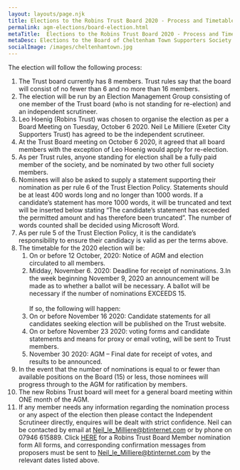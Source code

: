 ```yaml
---
layout: layouts/page.njk
title: Elections to the Robins Trust Board 2020 - Process and Timetable
permalink: agm-elections/board-election.html
metaTitle:  Elections to the Robins Trust Board 2020 - Process and Timetable
metaDesc: Elections to the Board of Cheltenham Town Supporters Society Limited - 30 November 2020
socialImage: /images/cheltenhamtown.jpg
---
```


The election will follow the following process:
1. The Trust board currently has 8 members. Trust rules say that the board will consist of no fewer than 6 and no more than 16 members.
2. The election will be run by an Election Management Group consisting of one member of the Trust board (who is not standing for re-election) and an independent scrutineer.
3. Leo Hoenig (Robins Trust) was chosen to organise the election as per a Board Meeting on Tuesday, October 6 2020. Neil Le Milliere (Exeter City Supporters Trust) has agreed to be the independent scrutineer.
4. At the Trust Board meeting on October 6 2020, it agreed that all board members with the exception of Leo Hoenig would apply for re-election. 
5. As per Trust rules, anyone standing for election shall be a fully paid member of the society, and be nominated by two other full society members.
6. Nominees will also be asked to supply a statement supporting their nomination as per rule 6 of the Trust Election Policy. Statements should be at least 400 words long and no longer than 1000 words. If a candidate’s statement has more 1000 words, it will be truncated and text will be inserted below stating “The candidate’s statement has exceeded the permitted amount and has therefore been truncated”. The number of words counted shall be decided using Microsoft Word.
7. As per rule 5 of the Trust Election Policy, it is the candidate’s responsibility to ensure their candidacy is valid as per the terms above.
8. The timetable for the 2020 election will be:
    1. On or before 12 October, 2020: Notice of AGM and election circulated to all members.
    2. Midday, November 6. 2020: Deadline for receipt of nominations.
    3.In the week beginning November 9, 2020 an announcement will be made as to whether a ballot will be necessary. A ballot will be necessary if the number of nominations EXCEEDS 15.<br>
    <br>If so, the following will happen: 
    4. On or before November 16 2020: Candidate statements for all candidates seeking election will be published on the Trust website.
    5. On or before November 23 2020: voting forms and candidate statements and means for proxy or email voting, will be sent to Trust members.
    6. November 30 2020: AGM – Final date for receipt of votes, and results to be announced.  
9. In the event that the number of nominations is equal to or fewer than available positions on the Board (15) or less, those nominees will progress through to the AGM for ratification by members. 
10. The new Robins Trust board will meet for a general board meeting within ONE month of the AGM.
11. If any member needs any information regarding the nomination process or any aspect of the election then please contact the Independent Scrutineer directly, enquires will be dealt with strict confidence. Neil can be contacted by email at [Neil_le_Milliere@btinternet.com](mailto:Neil_le_Milliere@btinternet.com) or by phone on 07946 615889.
Click [HERE](/images/trust-election-2020-board-nomination-form.docx) for a Robins Trust Board Member nomination form
All forms, and corresponding confirmation messages from proposers must be sent to [Neil_le_Milliere@btinternet.com](mailto:Neil_le_Milliere@btinternet.com) by the relevant dates listed above.



